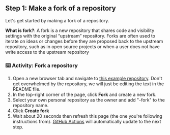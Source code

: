 <!--
  <<< Author notes: Step 1 >>>
  Choose 3-5 steps for your course.
  The first step is always the hardest, so pick something easy!
  Link to docs.github.com for further explanations.
  Encourage users to open new tabs for steps!
  TBD-step-1-notes.
-->

## Step 1: Make a fork of a repository

Let's get started by making a fork of a repository.

**What is fork?**: A fork is a new repository that shares code and visibility settings with the original “upstream” repository. Forks are often used to iterate on ideas or changes before they are proposed back to the upstream repository, such as in open source projects or when a user does not have write access to the upstream repository

### :keyboard: Activity: Fork a repository

1. Open a new browser tab and navigate to [this example repository](https://github.com/e-perl-NOAA/build-admb-ss3-docker). Don't get overwhelmed by the repository, we will just be editing the text in the README file.
2. In the top-right corner of the page, click **Fork** and create a new fork.
3. Select your own personal repository as the owner and add "-fork" to the repository name.
4. Click **Create fork**
1. Wait about 20 seconds then refresh this page (the one you're following instructions from). [GitHub Actions](https://docs.github.com/en/actions) will automatically update to the next step.
